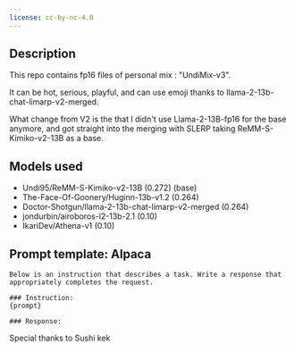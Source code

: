 ```yaml
---
license: cc-by-nc-4.0
---
```


<!-- description start -->
## Description

This repo contains fp16 files of personal mix : "UndiMix-v3".

It can be hot, serious, playful, and can use emoji thanks to llama-2-13b-chat-limarp-v2-merged.

What change from V2 is the that I didn't use Llama-2-13B-fp16 for the base anymore, and got straight into the merging with SLERP taking ReMM-S-Kimiko-v2-13B as a base.

<!-- description end -->
<!-- description start -->
## Models used

- Undi95/ReMM-S-Kimiko-v2-13B (0.272) (base)
- The-Face-Of-Goonery/Huginn-13b-v1.2 (0.264)
- Doctor-Shotgun/llama-2-13b-chat-limarp-v2-merged (0.264)
- jondurbin/airoboros-l2-13b-2.1 (0.10)
- IkariDev/Athena-v1 (0.10)
<!-- description end -->
<!-- prompt-template start -->
## Prompt template: Alpaca

```
Below is an instruction that describes a task. Write a response that appropriately completes the request.

### Instruction:
{prompt}

### Response:

```

Special thanks to Sushi kek